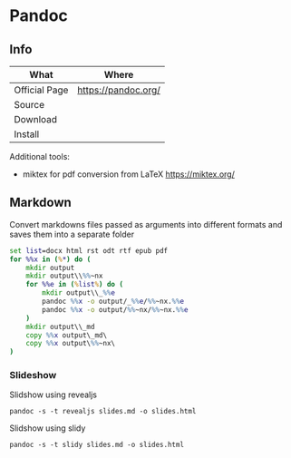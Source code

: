 # Pandoc

## Info

|What|Where|
|-|-|
|Official Page|<https://pandoc.org/>|
|Source||
|Download||
|Install||

Additional tools:

- miktex for pdf conversion from LaTeX <https://miktex.org/>

## Markdown

Convert markdowns files passed as arguments into different formats and saves them into a separate folder

```cmd
set list=docx html rst odt rtf epub pdf
for %%x in (%*) do (
    mkdir output   
    mkdir output\\%%~nx
    for %%e in (%list%) do ( 
        mkdir output\\_%%e 
        pandoc %%x -o output/_%%e/%%~nx.%%e
        pandoc %%x -o output/%%~nx/%%~nx.%%e
    )
    mkdir output\\_md
    copy %%x output\_md\
    copy %%x output\%%~nx\
)
```

### Slideshow

Slidshow using revealjs

```shell
pandoc -s -t revealjs slides.md -o slides.html
```

Slidshow using slidy

```shell
pandoc -s -t slidy slides.md -o slides.html
```
